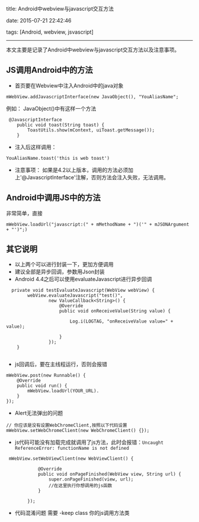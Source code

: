 title: Android中webview与javascript交互方法

date: 2015-07-21 22:42:46

tags: [Android, webview, jsvascript]

----------------------------------

本文主要是记录了Android中webview与javascript交互方法以及注意事项。

## JS调用Android中的方法
* 首页要在Webview中注入Android中的java对象

```
mWebView.addJavascriptInterface(new JavaObject(), "YouAliasName";	
```
例如： JavaObject()中有这样一个方法
```
 @JavascriptInterface
    public void toast(String toast) {
        ToastUtils.show(mContext, uiToast.getMessage());
    }
```

<!--more-->


* 注入后这样调用：
```
YouAliasName.toast('this is web toast')
```

* 注意事项：
	如果是4.2以上版本，调用的方法必须加上'@JavascriptInterface'注解，否则方法会注入失败，无法调用。


## Android中调用JS中的方法

非常简单，直接

```
mWebView.loadUrl("javascript:(" + mMethodName + ")('" + mJSONArgument + "')";)

```
## 其它说明

* 以上两个可以进行封装一下，更加方便调用
* 建议全部是异步回调，参数用Json封装
* Android 4.4之后可以使用evaluateJavascript进行异步回调

```
  private void testEvaluateJavascript(WebView webView) {
        webView.evaluateJavascript("test()",
                new ValueCallback<String>() {
                    @Override
                    public void onReceiveValue(String value) {

                        Log.i(LOGTAG, "onReceiveValue value=" + value);

                    }
                });
    }


```

* js回调后，要在主线程运行，否则会报错

```
mWebView.post(new Runnable() {
    @Override
    public void run() {
        mWebView.loadUrl(YOUR_URL).
    }
});

```

* Alert无法弹出的问题
```
// 你应该是没有设置WebChromeClient,按照以下代码设置
mWebView.setWebChromeClient(new WebChromeClient() {});
```
* js代码可能没有加载完成就调用了js方法，此时会报错：`Uncaught ReferenceError: functionName is not defined`

```
 mWebView.setWebViewClient(new WebViewClient() {

            @Override
            public void onPageFinished(WebView view, String url) {
                super.onPageFinished(view, url);
                //在这里执行你想调用的js函数
            }

        });

```
* 代码混淆问题 需要 -keep class 你的js调用方法类







